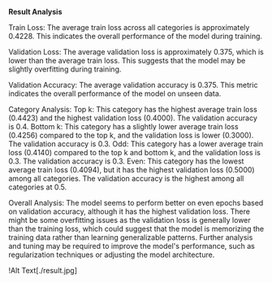 **Result Analysis**

Train Loss:
The average train loss across all categories is approximately 0.4228. This indicates the overall performance of the model during training.

Validation Loss:
The average validation loss is approximately 0.375, which is lower than the average train loss. This suggests that the model may be slightly overfitting during training.

Validation Accuracy:
The average validation accuracy is 0.375. This metric indicates the overall performance of the model on unseen data.

Category Analysis:
Top k: This category has the highest average train loss (0.4423) and the highest validation loss (0.4000). The validation accuracy is 0.4. Bottom k: This category has a slightly lower average train loss (0.4256) compared to the top k, and the validation loss is lower (0.3000). The validation accuracy is 0.3. Odd: This category has a lower average train loss (0.4140) compared to the top k and bottom k, and the validation loss is 0.3. The validation accuracy is 0.3. Even: This category has the lowest average train loss (0.4094), but it has the highest validation loss (0.5000) among all categories. The validation accuracy is the highest among all categories at 0.5.

Overall Analysis:
The model seems to perform better on even epochs based on validation accuracy, although it has the highest validation loss. There might be some overfitting issues as the validation loss is generally lower than the training loss, which could suggest that the model is memorizing the training data rather than learning generalizable patterns. Further analysis and tuning may be required to improve the model's performance, such as regularization techniques or adjusting the model architecture.

!Alt Text[./result.jpg]